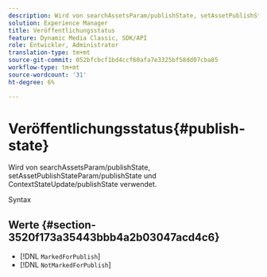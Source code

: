```yaml
---
description: Wird von searchAssetsParam/publishState, setAssetPublishStateParam/publishState und ContextStateUpdate/publishState verwendet.
solution: Experience Manager
title: Veröffentlichungsstatus
feature: Dynamic Media Classic, SDK/API
role: Entwickler, Administrator
translation-type: tm+mt
source-git-commit: 052bfcbcf1bd4ccf60afa7e3325bf58dd07cba85
workflow-type: tm+mt
source-wordcount: '31'
ht-degree: 6%

---
```



# Veröffentlichungsstatus{#publish-state}

Wird von searchAssetsParam/publishState, setAssetPublishStateParam/publishState und ContextStateUpdate/publishState verwendet.

Syntax

## Werte {#section-3520f173a35443bbb4a2b03047acd4c6}

* [!DNL `MarkedForPublish`]
* [!DNL `NotMarkedForPublish`]

